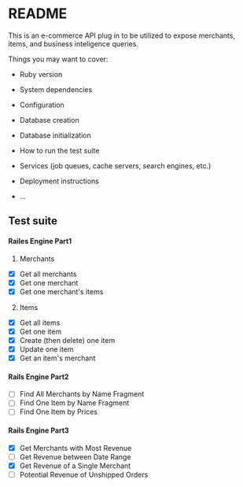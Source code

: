 # README
This is an e-commerce API plug in to be utilized to expose merchants, items, and business inteligence queries.


Things you may want to cover:

* Ruby version

* System dependencies

* Configuration

* Database creation

* Database initialization

* How to run the test suite

* Services (job queues, cache servers, search engines, etc.)

* Deployment instructions

* ...

## Test suite
#### Railes Engine Part1
1. Merchants
  - [x] Get all merchants
  - [x] Get one merchant
  - [x] Get one merchant's items
2. Items
  - [x] Get all items
  - [x] Get one item
  - [x] Create (then delete) one item
  - [x] Update one item
  - [x] Get an item's merchant
#### Rails Engine Part2
  - [ ] Find All Merchants by Name Fragment
  - [ ] Find One Item by Name Fragment
  - [ ] Find One Item by Prices
#### Rails Engine Part3
  - [x] Get Merchants with Most Revenue
  - [ ] Get Revenue between Date Range
  - [x] Get Revenue of a Single Merchant
  - [ ] Potential Revenue of Unshipped Orders
